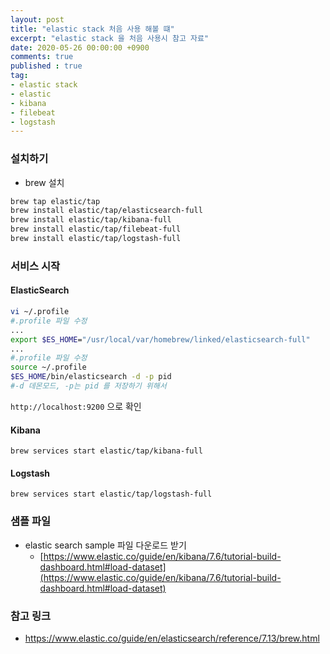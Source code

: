 ```yaml
---
layout: post
title: "elastic stack 처음 사용 해볼 떄"
excerpt: "elastic stack 을 처음 사용시 참고 자료"
date: 2020-05-26 00:00:00 +0900
comments: true
published : true
tag:
- elastic stack
- elastic
- kibana
- filebeat
- logstash 
---
```

### 설치하기
* brew 설치
```bash
brew tap elastic/tap
brew install elastic/tap/elasticsearch-full
brew install elastic/tap/kibana-full
brew install elastic/tap/filebeat-full
brew install elastic/tap/logstash-full
```

### 서비스 시작
#### ElasticSearch
```bash
vi ~/.profile
#.profile 파일 수정
... 
export $ES_HOME="/usr/local/var/homebrew/linked/elasticsearch-full"
...
#.profile 파일 수정
source ~/.profile
$ES_HOME/bin/elasticsearch -d -p pid
#-d 데몬모드, -p는 pid 를 저장하기 위해서 
```
`http://localhost:9200` 으로 확인

#### Kibana
`brew services start elastic/tap/kibana-full`

#### Logstash
`brew services start elastic/tap/logstash-full`
 
### 샘플 파일
* elastic search sample 파일 다운로드 받기 
    - [https://www.elastic.co/guide/en/kibana/7.6/tutorial-build-dashboard.html#load-dataset](https://www.elastic.co/guide/en/kibana/7.6/tutorial-build-dashboard.html#load-dataset)
### 참고 링크
* https://www.elastic.co/guide/en/elasticsearch/reference/7.13/brew.html
